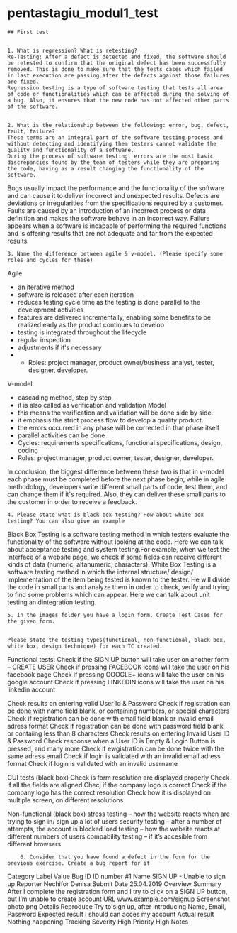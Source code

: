 # pentastagiu_modul1_test
	## First test
	

	1. What is regression? What is retesting?
	Re-Testing: After a defect is detected and fixed, the software should be retested to confirm that the original defect has been successfully removed. This is done to make sure that the tests cases which failed in last execution are passing after the defects against those failures are fixed.
	Regression testing is a type of software testing that tests all area of code or functionalities which can be affected during the solving of a bug. Also, it ensures that the new code has not affected other parts of the software.
	

	2. What is the relationship between the following: error, bug, defect, fault, failure?
	These terms are an integral part of the software testing process and without detecting and identifying them testers cannot validate the quality and functionality of a software.
	During the process of software testing, errors are the most basic discrepancies found by the team of testers while they are preparing the code, having as a result changing the functionality of the software. 
Bugs usually impact the performance and the functionality of the software and can cause it to deliver incorrect and unexpected results.
Defects are deviations or irregularities from the specifications required by a customer.
Faults are caused by an introduction of an incorrect process or data definition and makes the software behave in an incorrect way.
Failure appears when a software is incapable of performing the required functions and is offering results that are not adequate and far from the expected results.
	

	3. Name the difference between agile & v-model. (Please specify some roles and cycles for these)
Agile 
- an iterative method
- software is released after each iteration
- reduces testing cycle time as the testing is done parallel to the development activities
- features are delivered incrementally, enabling some benefits to be realized early as the product continues to develop
- testing is integrated throughout the lifecycle
- regular inspection
- adjustments if it's necessary 
- - Roles: project manager, product owner/business analyst, tester, designer, developer.


V-model
- cascading method, step by step
- it is also called as verification and validation Model
- this means the verification and validation will be done side by side.
- it emphasis the strict process flow to develop a quality product
- the errors occurred in any phase will be corrected in that phase itself
- parallel activities can be done
- Cycles: requirements specifications, functional specifications, design, coding
- Roles: project manager, product owner, tester, designer, developer.

In conclusion, the biggest difference between these two is that in v-model each phase must be completed before the next phase begin, while in agile methodology, developers write different small parts of code, test them, and can change them if it's required. Also, they can deliver these small parts to the customer in order to receive a feedback.


	4. Please state what is black box testing? How about white box testing? You can also give an example
Black Box Testing is a software testing method in which testers evaluate the functionality of the software without looking at the code. Here we can talk about acceptance testing and system testing.For example, when we test the interface of a website page, we check if some fields can receive different kinds of data (numeric, alfanumeric, characters).
White Box Testing is a software testing method in which the internal structure/ design/ implementation of the item being tested is known to the tester. He will divide the code in small parts and analyze them in order to check, verify and trying to find some problems which can appear. Here we can talk about unit testing an dintegration testing.

	

	5. In the images folder you have a login form. Create Test Cases for the given form.
	

	Please state the testing types(functional, non-functional, black box, white box, design technique) for each TC created.
Functional tests: 
Check if the SIGN UP button will take user on another form – CREATE USER
Check if pressing FACEBOOK icons will take the user on his facebook page
Check if pressing GOOGLE+ icons will take the user on his google account
Check if pressing LINKEDIN icons will take the user on his linkedin account


Check results on entering valid User Id & Password
Check if registration can be done with name field blank, or containing numbers, or special characters
Check if registration can be done with email field blank or invalid email adress format
Check if registration can be done with password field blank or contaiing less than 8 characters
Check results on entering Invalid User ID & Password
Check response when a User ID is Empty & Login Button is pressed, and many more
Check if ewgistration can be done twice with the same adress email
Check if login is validated with an invalid email adress format 
Check if login is validated with an invalid username

GUI tests (black box)
Check is form resolution are displayed properly
Check if all the fields are aligned
Checj if the company logo is correct
Check if the company logo has the correct resolution
Check how it is displayed on multiple screen, on different resolutions

Non-functional (black box)
stress testing – how the website reacts when are trying to sign in/ sign up a lot of users
security testing – after a number of attempts, the account is blocked
load testing – how the website reacts at different numbers of users
compability testing – if it’s accesible from different browsers


		6. Consider that you have found a defect in the form for the previous exercise. Create a bug report for it

Category	Label	    Value
Bug ID	  ID number   	#1
	      Name	        SIGN UP - Unable to sign up
	      Reporter	    Nechifor Denisa 
	      Submit Date	25.04.2019
Overview  Summary	    After I complete the registration form and I try to click on a SIGN UP button, but I’m unable to create account
	      URL	        www.example.com/signup
          Screenshot	photo.png
Details	  Reproduce	   Try to sign up, after introducing Name, Email, Password
          Expected result	I should can acces my account
	      Actual result	Nothing happening
Tracking  Severity	    High
	      Priority	    High
          Notes	        	







